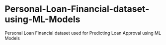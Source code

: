 # Personal-Loan-Financial-dataset-using-ML-Models
Personal Loan Financial dataset used for Predicting Loan Approval using ML Models
